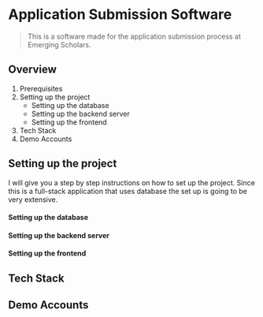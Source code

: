 # Application Submission Software  

> This is a software made for the application submission process at Emerging Scholars.

## Overview
1. Prerequisites
2. Setting up the project
      * Setting up the database
      * Setting up the backend server
      * Setting up the frontend
3. Tech Stack
4. Demo Accounts

## Setting up the project
I will give you a step by step instructions on how to set up the project. Since this is a full-stack application that uses database the set up is going to be very extensive.

#### Setting up the database

#### Setting up the backend server

#### Setting up the frontend

## Tech Stack

## Demo Accounts
